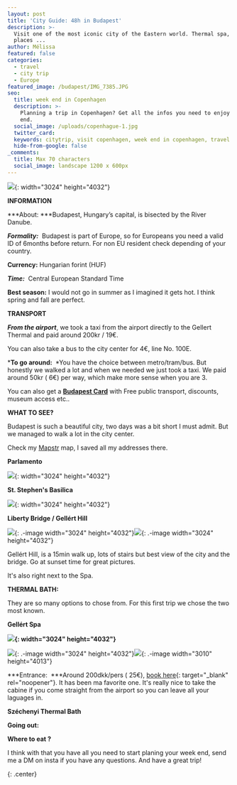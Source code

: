 ```yaml
---
layout: post
title: 'City Guide: 48h in Budapest'
description: >-
  Visit one of the most iconic city of the Eastern world. Thermal spa, food
  places ...
author: Mélissa
featured: false
categories:
  - travel
  - city trip
  - Europe
featured_image: /budapest/IMG_7385.JPG
seo:
  title: week end in Copenhagen
  description: >-
    Planning a trip in Copenhagen? Get all the infos you need to enjoy your week
    end.
  social_image: /uploads/copenhague-1.jpg
  twitter_card:
  keywords: citytrip, visit copenhagen, week end in copenhagen, travel blog
  hide-from-google: false
_comments:
  title: Max 70 characters
  social_image: landscape 1200 x 600px
---
```

![](/budapest/IMG_7385.JPG){: width="3024" height="4032"}

**INFORMATION**

***About:&nbsp;***Budapest, Hungary’s capital, is bisected by the River Danube.

***Formality:***&nbsp; Budapest is part of Europe, so for Europeans you need a valid ID of 6months before return. For non EU resident check depending of your country.

**Currency:** Hungarian forint (HUF)

***Time:***&nbsp; Central European Standard Time

**Best season:** I would not go in summer as I imagined it gets hot. I think spring and fall are perfect.&nbsp;

**TRANSPORT**

***From the airport***, we took a taxi from the airport directly to the Gellert Thermal and paid around 200kr / 19€.

You can also take a bus to the city center for 4€, line No. 100E.

***To go around:&nbsp;**&nbsp;*You have the choice between metro/tram/bus. But honestly we walked a lot and when we needed we just took a taxi. We paid around 50kr ( 6€) per way, which make more sense when you are 3.

You can also get a [**Budapest Card**](https://m.budapestinfo.hu/webshop) with Free public transport, discounts, museum access etc..

**WHAT TO SEE?**

Budapest is such a beautiful city, two days was a bit short I must admit. But we managed to walk a lot in the city center.

Check my [Mapstr](https://go.mapstr.com/SxSgCvaNulb) map, I saved all my addresses there.

**Parlamento**

![](/budapest/IMG_7326.JPG){: width="3024" height="4032"}

**St. Stephen's Basilica**

![](/budapest/IMG_7373.JPG){: width="3024" height="4032"}

**Liberty Bridge / Gellért Hill**

![](/budapest/IMG_7407.JPG){: .-image width="3024" height="4032"}![](/budapest/IMG_7385.JPG){: .-image width="3024" height="4032"}

Gellért Hill, is a 15min walk up, lots of stairs but best view of the city and the bridge. Go at sunset time for great pictures.&nbsp;

It's also right next to the Spa.&nbsp;

**THERMAL BATH:**

They are so many options to chose from. For this first trip we chose the two most known.&nbsp;

**Gellért Spa**

**![](/budapest/IMG_7170.JPG){: width="3024" height="4032"}**

![](/budapest/IMG_7177.JPG){: .-image width="3024" height="4032"}![](/budapest/IMG_7174.JPG){: .-image width="3010" height="4013"}

*\*\*Entrance:&nbsp; \*\**Around 200dkk/pers ( 25€), [book here](https://tickets.gellertbath.hu/){: target="_blank" rel="noopener"}. It has been ma favorite one. It's really nice to take the cabine if you come straight from the airport so you can leave all your laguages in.&nbsp;

**Széchenyi Thermal Bath&nbsp;**

**Going out:**

**Where to eat ?**

I think with that you have all you need to start planing your week end, send me a DM on insta if you have any questions. And have a great trip!

{: .center}